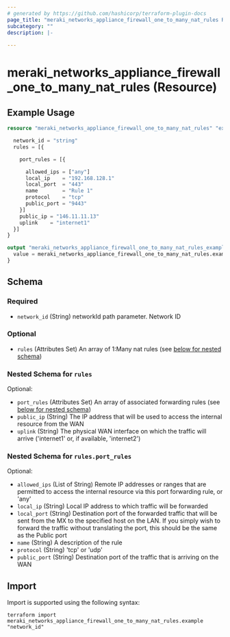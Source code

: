 ```yaml
---
# generated by https://github.com/hashicorp/terraform-plugin-docs
page_title: "meraki_networks_appliance_firewall_one_to_many_nat_rules Resource - terraform-provider-meraki"
subcategory: ""
description: |-
  
---
```


# meraki_networks_appliance_firewall_one_to_many_nat_rules (Resource)



## Example Usage

```terraform
resource "meraki_networks_appliance_firewall_one_to_many_nat_rules" "example" {

  network_id = "string"
  rules = [{

    port_rules = [{

      allowed_ips = ["any"]
      local_ip    = "192.168.128.1"
      local_port  = "443"
      name        = "Rule 1"
      protocol    = "tcp"
      public_port = "9443"
    }]
    public_ip = "146.11.11.13"
    uplink    = "internet1"
  }]
}

output "meraki_networks_appliance_firewall_one_to_many_nat_rules_example" {
  value = meraki_networks_appliance_firewall_one_to_many_nat_rules.example
}
```

<!-- schema generated by tfplugindocs -->
## Schema

### Required

- `network_id` (String) networkId path parameter. Network ID

### Optional

- `rules` (Attributes Set) An array of 1:Many nat rules (see [below for nested schema](#nestedatt--rules))

<a id="nestedatt--rules"></a>
### Nested Schema for `rules`

Optional:

- `port_rules` (Attributes Set) An array of associated forwarding rules (see [below for nested schema](#nestedatt--rules--port_rules))
- `public_ip` (String) The IP address that will be used to access the internal resource from the WAN
- `uplink` (String) The physical WAN interface on which the traffic will arrive ('internet1' or, if available, 'internet2')

<a id="nestedatt--rules--port_rules"></a>
### Nested Schema for `rules.port_rules`

Optional:

- `allowed_ips` (List of String) Remote IP addresses or ranges that are permitted to access the internal resource via this port forwarding rule, or 'any'
- `local_ip` (String) Local IP address to which traffic will be forwarded
- `local_port` (String) Destination port of the forwarded traffic that will be sent from the MX to the specified host on the LAN. If you simply wish to forward the traffic without translating the port, this should be the same as the Public port
- `name` (String) A description of the rule
- `protocol` (String) 'tcp' or 'udp'
- `public_port` (String) Destination port of the traffic that is arriving on the WAN

## Import

Import is supported using the following syntax:

```shell
terraform import meraki_networks_appliance_firewall_one_to_many_nat_rules.example "network_id"
```

